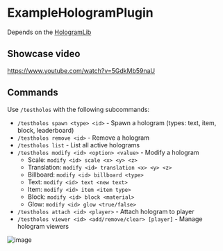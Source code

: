 # ExampleHologramPlugin
Depends on the [HologramLib](https://github.com/MaximFiedler/HologramLib)

## Showcase video
https://www.youtube.com/watch?v=5GdkMb59naU

## Commands
Use `/testholos` with the following subcommands:

- `/testholos spawn <type> <id>` - Spawn a hologram (types: text, item, block, leaderboard)
- `/testholos remove <id>` - Remove a hologram
- `/testholos list` - List all active holograms
- `/testholos modify <id> <option> <value>` - Modify a hologram
  - Scale: `modify <id> scale <x> <y> <z>`
  - Translation: `modify <id> translation <x> <y> <z>`
  - Billboard: `modify <id> billboard <type>`
  - Text: `modify <id> text <new text>`
  - Item: `modify <id> item <item type>`
  - Block: `modify <id> block <material>`
  - Glow: `modify <id> glow <true/false>`
- `/testholos attach <id> <player>` - Attach hologram to player
- `/testholos viewer <id> <add/remove/clear> [player]` - Manage hologram viewers

![image](https://github.com/max1mde/ExampleHologramPlugin/assets/114857048/c1944d95-3787-45b4-98af-c27ded0e3444)
